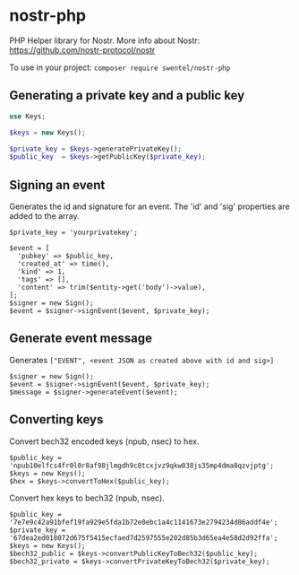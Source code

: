 # nostr-php

PHP Helper library for Nostr.
More info about Nostr: https://github.com/nostr-protocol/nostr

To use in your project: `composer require swentel/nostr-php`

## Generating a private key and a public key

```php
use Keys;

$keys = new Keys();

$private_key = $keys->generatePrivateKey();
$public_key  = $keys->getPublicKey($private_key);

```

## Signing an event

Generates the id and signature for an event. The 'id' and 'sig' properties are
added to the array.

```
$private_key = 'yourprivatekey';

$event = [
  'pubkey' => $public_key,
  'created_at' => time(),
  'kind' => 1,
  'tags' => [],
  'content' => trim($entity->get('body')->value),
];
$signer = new Sign();
$event = $signer->signEvent($event, $private_key);
```

## Generate event message

Generates `["EVENT", <event JSON as created above with id and sig>]`

```
$signer = new Sign();
$event = $signer->signEvent($event, $private_key);
$message = $signer->generateEvent($event);
```

## Converting keys

Convert bech32 encoded keys (npub, nsec) to hex.

```
$public_key = 'npub10elfcs4fr0l0r8af98jlmgdh9c8tcxjvz9qkw038js35mp4dma8qzvjptg';
$keys = new Keys();
$hex = $keys->convertToHex($public_key);
```

Convert hex keys to bech32 (npub, nsec).

```
$public_key = '7e7e9c42a91bfef19fa929e5fda1b72e0ebc1a4c1141673e2794234d86addf4e';
$private_key = '67dea2ed018072d675f5415ecfaed7d2597555e202d85b3d65ea4e58d2d92ffa';
$keys = new Keys();
$bech32_public = $keys->convertPublicKeyToBech32($public_key);
$bech32_private = $keys->convertPrivateKeyToBech32($private_key);
```
